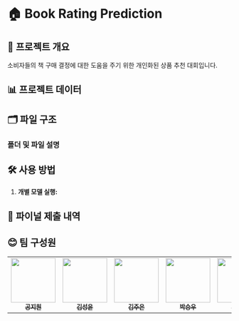 # 🏠 Book Rating Prediction

## 📌 프로젝트 개요  
소비자들의 책 구매 결정에 대한 도움을 주기 위한 개인화된 상품 추천 대회입니다.

## 📊 프로젝트 데이터

## 🗂️ 파일 구조

### 폴더 및 파일 설명


## 🛠️ 사용 방법
1. **개별 모델 실행:**  

    
## 🎯 파이널 제출 내역




## 😊 팀 구성원
<div align="center">
<table>
  <tr>
        <td align="center"><a href="https://github.com/annakong23"><img src="https://avatars.githubusercontent.com/u/102771961?v=4" width="100px;" alt=""/><br /><sub><b>공지원</b></sub><br />
    </td>
         <td align="center"><a href="https://github.com/Timeisfast"><img src="https://avatars.githubusercontent.com/u/120894109?v=4" width="100px;" alt=""/><br /><sub><b>김성윤</b></sub><br />
    </td>
        <td align="center"><a href="https://github.com/kimjueun028"><img src="https://avatars.githubusercontent.com/u/92249116?v=4" width="100px;" alt=""/><br /><sub><b>김주은</b></sub><br />
    </td>
    </td>
        <td align="center"><a href="https://github.com/zip-sa"><img src="https://avatars.githubusercontent.com/u/49730616?v=4" width="100px;" alt=""/><br /><sub><b>박승우</b></sub><br /> 
    </td>
        <td align="center"><a href="https://github.com/gagoory7"><img src="https://avatars.githubusercontent.com/u/163074222?v=4" width="100px;" alt=""/><br /><sub><b>백상민</b></sub><br />
    </td>
  </tr>
</table>
</div>

<br />
